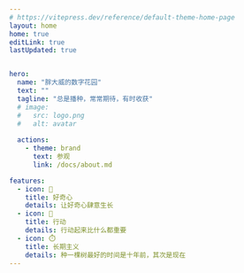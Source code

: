 ```yaml
---
# https://vitepress.dev/reference/default-theme-home-page
layout: home
home: true
editLink: true
lastUpdated: true


hero:
  name: "胖大威的数字花园"
  text: ""
  tagline: "总是播种，常常期待，有时收获" 
  # image: 
  #   src: logo.png
  #   alt: avatar
  
  actions:
    - theme: brand
      text: 参观
      link: /docs/about.md

features:
  - icon: 🤔
    title: 好奇心
    details: 让好奇心肆意生长    
  - icon: 🙌
    title: 行动
    details: 行动起来比什么都重要  
  - icon: ⏱️
    title: 长期主义
    details: 种一棵树最好的时间是十年前，其次是现在
---
```


